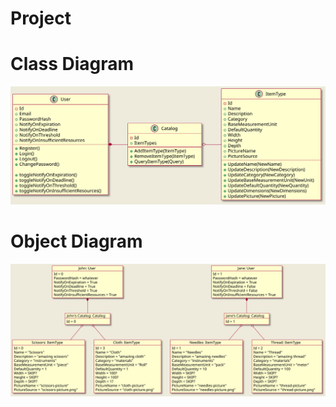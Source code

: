 # Project

# Class Diagram
![class-diagram](./class.svg)

# Object Diagram
![object-diagram](./object.svg)

